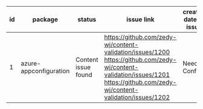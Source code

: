 
| id | package | status | issue link | created date of issue | update date of issue | run date of pipeline | pipeline run link |
|----|---------|--------|------------|-----------------------|----------------------| ---------------------| ----------------- |
| 1 | azure-appconfiguration | Content issue found | https://github.com/zedy-wj/content-validation/issues/1200 https://github.com/zedy-wj/content-validation/issues/1201 https://github.com/zedy-wj/content-validation/issues/1202  | Need Confirm | Need Confirm | 4/22/2025 7:20:01 AM | https://dev.azure.com/test-organi2/content-validation-automation/_build/results?buildId=1 |